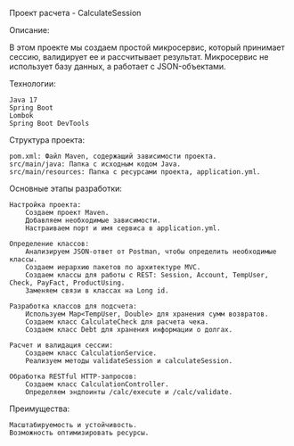 Проект расчета - CalculateSession

Описание:

В этом проекте мы создаем простой микросервис, который принимает сессию, валидирует ее и рассчитывает результат. Микросервис не использует базу данных, а работает с JSON-объектами.

Технологии:

    Java 17
    Spring Boot 
    Lombok
    Spring Boot DevTools

Структура проекта:

    pom.xml: Файл Maven, содержащий зависимости проекта.
    src/main/java: Папка с исходным кодом Java.
    src/main/resources: Папка с ресурсами проекта, application.yml.

Основные этапы разработки:

    Настройка проекта:
        Создаем проект Maven.
        Добавляем необходимые зависимости.
        Настраиваем порт и имя сервиса в application.yml.

    Определение классов:
        Анализируем JSON-ответ от Postman, чтобы определить необходимые классы.
        Создаем иерархию пакетов по архитектуре MVC.
        Создаем классы для работы с REST: Session, Account, TempUser, Check, PayFact, ProductUsing.
        Заменяем связи в классах на Long id.

    Разработка классов для подсчета:
        Используем Map<TempUser, Double> для хранения сумм возвратов.
        Создаем класс CalculateCheck для расчета чека.
        Создаем класс Debt для хранения информации о долгах.

    Расчет и валидация сессии:
        Создаем класс CalculationService.
        Реализуем методы validateSession и calculateSession.

    Обработка RESTful HTTP-запросов:
        Создаем класс CalculationController.
        Определяем эндпоинты /calc/execute и /calc/validate.


Преимущества:

    Масштабируемость и устойчивость.    
    Возможность оптимизировать ресурсы.


